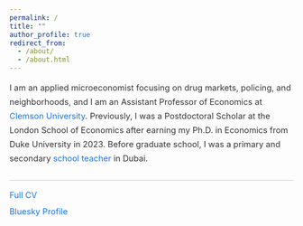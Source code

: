 ```yaml
---
permalink: /
title: ""
author_profile: true
redirect_from: 
  - /about/
  - /about.html
---
```


<meta name="google-site-verification" content="F1PA5O0lN6ADr5Cde5ABVSGNCeayniG2Il_SGyFGQjA" />

<style>
.about-text {
  font-size: 1.05em;
  line-height: 1.7;
  color: #333;
  max-width: 750px;
}

.about-text a {
  color: #1a73e8;
  text-decoration: none;
}

.about-text a:hover {
  text-decoration: underline;
  color: #1257b0;
}

/* Link block section */
.link-block {
  margin-top: 25px;
  font-size: 1em;
  color: #333;
  line-height: 1.6;
  border-top: 1px solid #ccc;
  padding-top: 15px;
}

/* Removes bullets and extra spacing */
.link-list {
  list-style: none !important;
  margin: 0;
  padding: 0;
  text-align: left;
}

.link-list li {
  margin-bottom: 6px;
  padding-left: 0;
}

.link-list li::before {
  content: none !important;
}

/* Link styling */
.link-list a {
  color: #1a73e8;
  text-decoration: none;
}

.link-list a:hover {
  text-decoration: underline;
  color: #1257b0;
}
</style>

<div class="about-text">
  <p>
    I am an applied microeconomist focusing on drug markets, policing, and neighborhoods, and I am an Assistant Professor of Economics at <a href="https://www.clemson.edu/business/departments/economics/index.html" target="_blank">Clemson University</a>. Previously, I was a Postdoctoral Scholar at the London School of Economics after earning my Ph.D. in Economics from Duke University in 2023. 
    Before graduate school, I was a primary and secondary <a href="https://adamsoliman.github.io/teaching/" target="_blank">school teacher</a> in Dubai.
  </p>

  <div class="link-block">
    <ul class="link-list">
      <li><a href="https://www.dropbox.com/scl/fi/aklgriq3on2v7ub0972f9/AdamSolimanCV.pdf?rlkey=c9b8detlwdo06ghfbuvyq6ji0&dl=0" target="_blank">Full CV</a></li>
      <li><a href="https://bsky.app/profile/adamsoliman.bsky.social" target="_blank">Bluesky Profile</a></li>
    </ul>
  </div>
</div>
